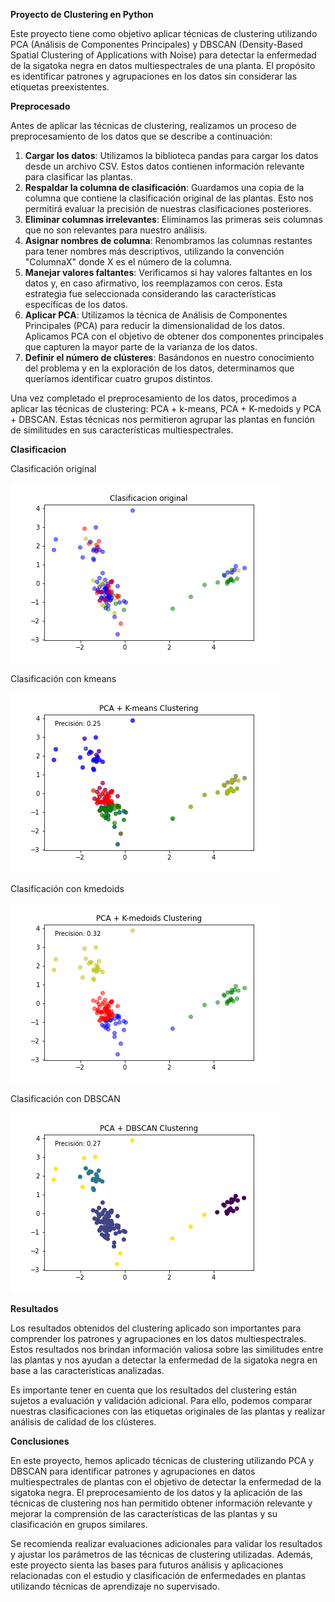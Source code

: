 ﻿**Proyecto de Clustering en Python**

Este proyecto tiene como objetivo aplicar técnicas de clustering utilizando PCA (Análisis de Componentes Principales) y DBSCAN (Density-Based Spatial Clustering of Applications with Noise) para detectar la enfermedad de la sigatoka negra en datos multiespectrales de una planta. El propósito es identificar patrones y agrupaciones en los datos sin considerar las etiquetas preexistentes.

**Preprocesado**

Antes de aplicar las técnicas de clustering, realizamos un proceso de preprocesamiento de los datos que se describe a continuación:

1. **Cargar los datos**: Utilizamos la biblioteca pandas para cargar los datos desde un archivo CSV. Estos datos contienen información relevante para clasificar las plantas.
1. **Respaldar la columna de clasificación**: Guardamos una copia de la columna que contiene la clasificación original de las plantas. Esto nos permitirá evaluar la precisión de nuestras clasificaciones posteriores.
1. **Eliminar columnas irrelevantes**: Eliminamos las primeras seis columnas que no son relevantes para nuestro análisis.
1. **Asignar nombres de columna**: Renombramos las columnas restantes para tener nombres más descriptivos, utilizando la convención "ColumnaX" donde X es el número de la columna.
1. **Manejar valores faltantes**: Verificamos si hay valores faltantes en los datos y, en caso afirmativo, los reemplazamos con ceros. Esta estrategia fue seleccionada considerando las características específicas de los datos.
1. **Aplicar PCA**: Utilizamos la técnica de Análisis de Componentes Principales (PCA) para reducir la dimensionalidad de los datos. Aplicamos PCA con el objetivo de obtener dos componentes principales que capturen la mayor parte de la varianza de los datos.
1. **Definir el número de clústeres**: Basándonos en nuestro conocimiento del problema y en la exploración de los datos, determinamos que queríamos identificar cuatro grupos distintos.

Una vez completado el preprocesamiento de los datos, procedimos a aplicar las técnicas de clustering: PCA + k-means, PCA + K-medoids y PCA + DBSCAN. Estas técnicas nos permitieron agrupar las plantas en función de similitudes en sus características multiespectrales.

**Clasificacion**

Clasificación original

![Clasificación original](images/original.png)

Clasificación con kmeans

![Clasificación original](images/kmeans.png)

Clasificación con kmedoids

![Clasificación original](images/kmedoids.png)

Clasificación con DBSCAN

![Clasificación original](images/DBSCAN.png)

**Resultados**

Los resultados obtenidos del clustering aplicado son importantes para comprender los patrones y agrupaciones en los datos multiespectrales. Estos resultados nos brindan información valiosa sobre las similitudes entre las plantas y nos ayudan a detectar la enfermedad de la sigatoka negra en base a las características analizadas.

Es importante tener en cuenta que los resultados del clustering están sujetos a evaluación y validación adicional. Para ello, podemos comparar nuestras clasificaciones con las etiquetas originales de las plantas y realizar análisis de calidad de los clústeres.



**Conclusiones**

En este proyecto, hemos aplicado técnicas de clustering utilizando PCA y DBSCAN para identificar patrones y agrupaciones en datos multiespectrales de plantas con el objetivo de detectar la enfermedad de la sigatoka negra. El preprocesamiento de los datos y la aplicación de las técnicas de clustering nos han permitido obtener información relevante y mejorar la comprensión de las características de las plantas y su clasificación en grupos similares.

Se recomienda realizar evaluaciones adicionales para validar los resultados y ajustar los parámetros de las técnicas de clustering utilizadas. Además, este proyecto sienta las bases para futuros análisis y aplicaciones relacionadas con el estudio y clasificación de enfermedades en plantas utilizando técnicas de aprendizaje no supervisado.

